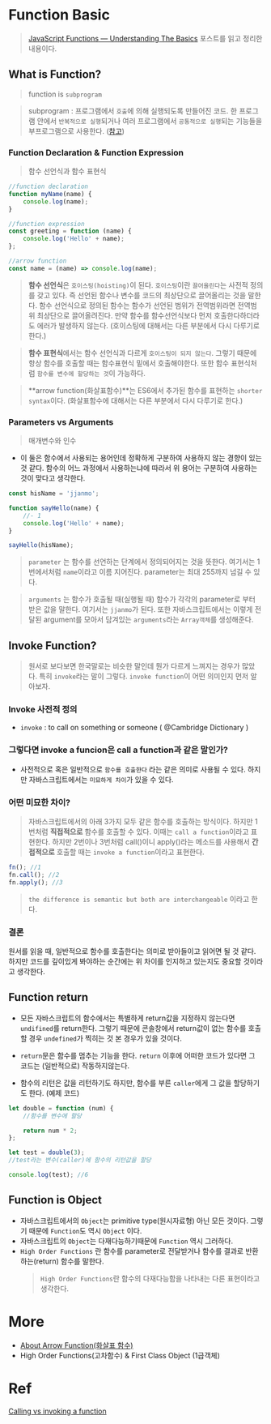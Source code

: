 # Function Basic

> [JavaScript Functions — Understanding The Basics](https://codeburst.io/javascript-functions-understanding-the-basics-207dbf42ed99) 포스트를 읽고 정리한 내용이다.

## What is Function?

> function is `subprogram`

> subprogram : 프로그램에서 `호출`에 의해 실행되도록 만들어진 코드. 한 프로그램 안에서 `반복적으로 실행`되거나 여러 프로그램에서 `공통적으로 실행`되는 기능들을 부프로그램으로 사용한다. ([참고](https://m.blog.naver.com/PostView.nhn?blogId=tlqdnjsahwk&logNo=220026225197&proxyReferer=https:%2F%2Fwww.google.com%2F))

### Function Declaration & Function Expression

> 함수 선언식과 함수 표현식

```javascript
//function declaration
function myName(name) {
    console.log(name);
}

//function expression
const greeting = function (name) {
    console.log('Hello' + name);
};

//arrow function
const name = (name) => console.log(name);
```

> **함수 선언식**은 `호이스팅(hoisting)`이 된다. `호이스팅`이란 `끌어올린다`는 사전적 정의를 갖고 있다. 즉 선언된 함수나 변수를 코드의 최상단으로 끌어올리는 것을 말한다. 함수 선언식으로 정의된 함수는 함수가 선언된 범위가 전역범위라면 전역범위 최상단으로 끌어올려진다. 만약 함수를 함수선언식보다 먼저 호출한다하더라도 에러가 발생하지 않는다. (호이스팅에 대해서는 다른 부분에서 다시 다루기로 한다.)

> **함수 표현식**에서는 함수 선언식과 다르게 `호이스팅이 되지 않는다`. 그렇기 때문에 항상 함수를 호출할 때는 함수표현식 밑에서 호출해야한다. 또한 함수 표현식처럼 `함수를 변수에 할당하는 것`이 가능하다.

> **arrow function(화살표함수)**는 ES6에서 추가된 함수를 표현하는 `shorter syntax`이다. (화살표함수에 대해서는 다른 부분에서 다시 다루기로 한다.)

### Parameters vs Arguments

> 매개변수와 인수

-   이 둘은 함수에서 사용되는 용어인데 정확하게 구분하여 사용하지 않는 경향이 있는 것 같다. 함수의 어느 과정에서 사용하는냐에 따라서 위 용어는 구분하여 사용하는 것이 맞다고 생각한다.

```javascript
const hisName = 'jjanmo';

function sayHello(name) {
    //- 1
    console.log('Hello' + name);
}

sayHello(hisName);
```

> `parameter` 는 함수를 선언하는 단계에서 정의되어지는 것을 뜻한다. 여기서는 1번에서처럼 `name`이라고 이름 지어진다. parameter는 최대 255까지 넘길 수 있다.

> `arguments` 는 함수가 호출될 때(실행될 때) 함수가 각각의 parameter로 부터 받은 값을 말한다. 여기서는 `jjanmo`가 된다. 또한 자바스크립트에서는 이렇게 전달된 argument를 모아서 담겨있는 `arguments`라는 `Array객체`를 생성해준다.

## Invoke Function?

> 원서로 보다보면 한국말로는 비슷한 말인데 뭔가 다르게 느껴지는 경우가 많았다. 특히 `invoke`라는 말이 그렇다. `invoke function`이 어떤 의미인지 먼저 알아보자.

### Invoke 사전적 정의

-   `invoke` : to call on something or someone ( @Cambridge Dictionary )

### 그렇다면 invoke a funcion은 call a function과 같은 말인가?

-   사전적으로 혹은 일반적으로 `함수를 호출한다` 라는 같은 의미로 사용될 수 있다. 하지만 자바스크립트에서는 `미묘하게 차이`가 있을 수 있다.

### 어떤 미묘한 차이?

> 자바스크립트에서의 아래 3가지 모두 같은 함수를 호출하는 방식이다. 하지만 1번처럼 **직접적으로** 함수를 호출할 수 있다. 이때는 `call a function`이라고 표현한다. 하지만 2번이나 3번처럼 call()이니 apply()라는 메소드를 사용해서 **간접적으로** 호출할 때는 `invoke a function`이라고 표현한다.

```javascript
fn(); //1
fn.call(); //2
fn.apply(); //3
```

> `the difference is semantic but both are interchangeable` 이라고 한다.

### 결론

원서를 읽을 때, 일반적으로 함수를 호출한다는 의미로 받아들이고 읽어면 될 것 같다. 하지만 코드를 깊이있게 봐야하는 순간에는 위 차이를 인지하고 있는지도 중요할 것이라고 생각한다.

## Function return

-   모든 자바스크립트의 함수에서는 특별하게 return값을 지정하지 않는다면 `undifined`를 return한다. 그렇기 때문에 콘솔창에서 return값이 없는 함수를 호출할 경우 `undefined`가 찍히는 것 본 경우가 있을 것이다.

-   `return`문은 함수를 멈추는 기능을 한다. `return` 이후에 어떠한 코드가 있다면 그 코드는 (일반적으로) 작동하지않는다.

-   함수의 리턴은 값을 리턴하기도 하지만, 함수를 부른 `caller`에게 그 값을 할당하기도 한다. (예제 코드)

```javascript
let double = function (num) {
    //함수를 변수에 할당

    return num * 2;
};

let test = double(3);
//test라는 변수(caller)에 함수의 리턴값을 할당

console.log(test); //6
```

## Function is Object

-   자바스크립트에서의 `Object`는 primitive type(원시자료형) 아닌 모든 것이다. 그렇기 때문에 `Function`도 역시 `Object` 이다.
-   자바스크립트의 `Object`는 다재다능하기때문에 `Function` 역시 그러하다.
-   `High Order Functions` 란 함수를 parameter로 전달받거나 함수를 결과로 반환하는(return) 함수를 말한다.
    > `High Order Functions`란 함수의 다재다능함을 나타내는 다른 표현이라고 생각한다.

# More

-   [About Arrow Function(화살표 함수)](arrowfunction.md)
-   High Order Functions(고차함수) & First Class Object (1급객체)

# Ref

[Calling vs invoking a function](https://stackoverflow.com/questions/50884893/calling-vs-invoking-a-function)
